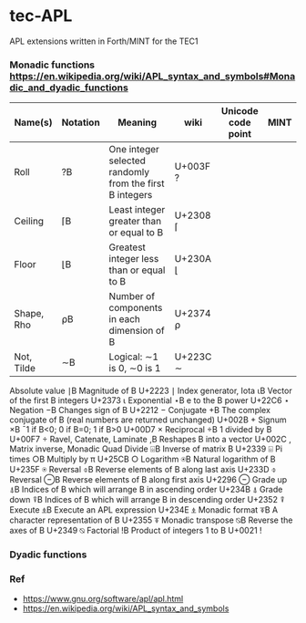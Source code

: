 # tec-APL
APL extensions written in Forth/MINT for the TEC1


### Monadic functions https://en.wikipedia.org/wiki/APL_syntax_and_symbols#Monadic_and_dyadic_functions

|Name(s)|Notation|Meaning|wiki|Unicode code point|MINT|
|-------|--------|-------|----|----|-----|
|Roll|	?B|	One integer selected randomly from the first B integers|	U+003F ?|
|Ceiling|	⌈B|	Least integer greater than or equal to B|	U+2308 ⌈|
|Floor|	⌊B|	Greatest integer less than or equal to B|	U+230A ⌊|
|Shape, Rho|	⍴B|	Number of components in each dimension of B|	U+2374 ⍴|
|Not, Tilde|	∼B|	Logical: ∼1 is 0, ∼0 is 1|	U+223C ∼|
Absolute value	∣B	Magnitude of B	U+2223 ∣
Index generator, Iota	⍳B	Vector of the first B integers	U+2373 ⍳
Exponential	⋆B	e to the B power	U+22C6 ⋆
Negation	−B	Changes sign of B	U+2212 −
Conjugate	+B	The complex conjugate of B (real numbers are returned unchanged)	U+002B +
Signum	×B	¯1 if B<0; 0 if B=0; 1 if B>0	U+00D7 ×
Reciprocal	÷B	1 divided by B	U+00F7 ÷
Ravel, Catenate, Laminate	,B	Reshapes B into a vector	U+002C ,
Matrix inverse, Monadic Quad Divide	⌹B	Inverse of matrix B	U+2339 ⌹
Pi times	○B	Multiply by π	U+25CB ○
Logarithm	⍟B	Natural logarithm of B	U+235F ⍟
Reversal	⌽B	Reverse elements of B along last axis	U+233D ⌽
Reversal	⊖B	Reverse elements of B along first axis	U+2296 ⊖
Grade up	⍋B	Indices of B which will arrange B in ascending order	U+234B ⍋
Grade down	⍒B	Indices of B which will arrange B in descending order	U+2352 ⍒
Execute	⍎B	Execute an APL expression	U+234E ⍎
Monadic format	⍕B	A character representation of B	U+2355 ⍕
Monadic transpose	⍉B	Reverse the axes of B	U+2349 ⍉
Factorial	!B	Product of integers 1 to B	U+0021 !



### Dyadic functions





### Ref
- https://www.gnu.org/software/apl/apl.html
- https://en.wikipedia.org/wiki/APL_syntax_and_symbols

